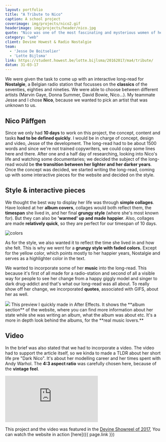 ```yaml
---
layout: portfolio
title: "A Tribute to Nico"
caption: A school project
coverimage: img/projects/nico2.gif
headerimage: img/projects/header/nico.jpg
quote: "Nico was one of the most fascinating and mysterious women of her time."
category: "web"
client: Devine Howest & Radio Nostalgie
team:
  - 'Jesse De Boitselier'
  - 'Lotte Bijlsma'
link: https://student.howest.be/lotte.bijlsma/20162017/ma4/tribute/
datum: 31-03-17
---
```


We were given the task to come up with an interactive long-read for **Nostalgie**, a Belgian radio station that focusses on the **classics** of the seventies, eighties and nineties. We were able to choose between different artists (Marvin Gaye, Donna Summer, David Bowie, Nico...). My teammate Jesse and I chose **Nico**, because we wanted to pick an artist that was unknown to us.


## Nico Päffgen

Since we only had **10 days** to work on this project, the concept, content and tasks **had to be defined quickly**. I would be in charge of concept, design and video, Jesse of the development. The long-read had to be about 1500 words and since we're not trained copywriters, we could copy some lines here and there. After one and a half day of researching, looking into Nico's life and watching some documentaries; we decided the subject of the long-read would be **the transition between her lighter and her darker years**. Once the concept was decided, we started writing the long-read, coming up with some interactive pieces for the website and decided on the style.


## Style & interactive pieces

We thought the best way to display her life was through **simple collages**. Have looked at her **album covers**, collages would both reflect them, the **timespan** she lived in, and her final **grungy style** (where she's most known for). But they can also be **'warmed' up and made happier**. Also, collages are made **relatively quick**, so they are perfect for our timespan of 10 days.

![colors](http://res.cloudinary.com/lottebijlsma/image/upload/v1504602282/Portfolio/Nico%20Paffgen/colors.png)


As for the style, we also wanted it to reflect the time she lived in and how she felt. This is why we went for a **grungy style with faded colors.** Except for the yellow color, which points mostly to her happier years, Nostalgie and serves as a highlighter color in the text.

We wanted to incorporate some of her **music** into the long-read. This because it's first of all made for a radio-station and second of all a visible way for people to see her change from a happy giggly model and singer to dark drug-addict and that's what our long-read was all about. To really show off her change, we incorporated **quotes**, associated with GIFS, about her as well.

<img src='../../../../../../../img/projects/gif/nico.gif' />
This preview I quickly made in After Effects. It shows the **album section** of the website, where you can find more information about her state while she was writing an album, what the album was about etc. It's a more in depth look behind the albums, for the **real music lovers.**


## Video
In the brief was also stated that we had to incorporate a video. The video had to support the article itself, so we kinda to made a TLDR about her short life pre "Dark Nico". It's about her modelling career and her times spent with Andy Warhol. The **4:3 aspect ratio** was carefully chosen here, because of the **vintage feel**.

<iframe class="vimeo" src="https://player.vimeo.com/video/210906100" frameborder="0" webkitallowfullscreen mozallowfullscreen allowfullscreen></iframe>




This project and the video was featured in the [Devine Showreel of 2017](https://vimeo.com/231826598),
You can watch the website in action [here]({{ page.link }})
